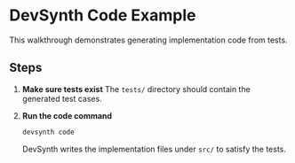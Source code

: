# DevSynth Code Example

This walkthrough demonstrates generating implementation code from tests.

## Steps

1. **Make sure tests exist**
   The `tests/` directory should contain the generated test cases.

2. **Run the code command**
   ```bash
   devsynth code
   ```
   DevSynth writes the implementation files under `src/` to satisfy the tests.
